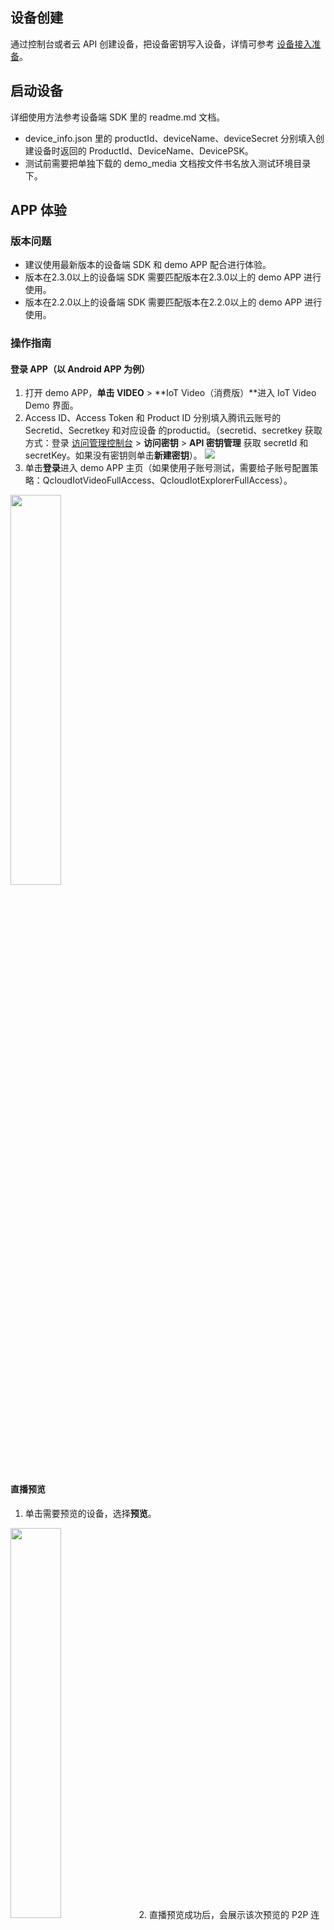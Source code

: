 ## 设备创建
通过控制台或者云 API 创建设备，把设备密钥写入设备，详情可参考 [设备接入准备](https://cloud.tencent.com/document/product/1131/52737)。

## 启动设备
详细使用方法参考设备端 SDK 里的 readme.md 文档。
- device_info.json 里的 productId、deviceName、deviceSecret 分别填入创建设备时返回的 ProductId、DeviceName、DevicePSK。
- 测试前需要把单独下载的 demo_media 文档按文件书名放入测试环境目录下。

## APP 体验
### 版本问题
- 建议使用最新版本的设备端 SDK 和 demo APP 配合进行体验。
- 版本在2.3.0以上的设备端 SDK 需要匹配版本在2.3.0以上的 demo APP 进行使用。
- 版本在2.2.0以上的设备端 SDK 需要匹配版本在2.2.0以上的 demo APP 进行使用。

### 操作指南
#### 登录 APP（以 Android APP 为例）
1. 打开 demo APP，**单击 VIDEO** > **IoT Video（消费版）**进入 IoT Video Demo 界面。
2. Access ID、Access Token 和 Product ID 分别填入腾讯云账号的 Secretid、Secretkey 和对应设备 的productid。（secretid、secretkey 获取方式：登录 [访问管理控制台](https://console.cloud.tencent.com/cam) > **访问密钥** > **API 密钥管理** 获取 secretId 和 secretKey。如果没有密钥则单击**新建密钥**）。
![](https://main.qcloudimg.com/raw/04916abc449741f91e5b3714e4257cc9.png)
3. 单击**登录**进入 demo APP 主页（如果使用子账号测试，需要给子账号配置策略：QcloudIotVideoFullAccess、QcloudIotExplorerFullAccess）。<br>
<img src="https://main.qcloudimg.com/raw/4ae1547b788081c0533737d225f46281.png" width="40%">

#### 直播预览
1. 单击需要预览的设备，选择**预览**。
<img src="https://main.qcloudimg.com/raw/3e23337bfca6eae3700940f29f2da080.png" width="40%">
2. 直播预览成功后，会展示该次预览的 P2P 连接时间和出图时间。 <br>
<img src="https://main.qcloudimg.com/raw/2e4e1a50c66030e221447ae0ec3ad4cd.png" width="40%">

#### 存储回放
>! 使用云端存储回放前需要先 [开通云存服务](https://cloud.tencent.com/document/product/1131/53636)。
>
1. 单击需要预览的设备，选择**回放**。
<img src="https://main.qcloudimg.com/raw/c8e5e01778004285c7995886a4943ed5.png" width="40%">
2. 可以选择有录像的时间进行录像回放。<br>
<img src="https://main.qcloudimg.com/raw/4e12458d2270ddf1e9fff3b93f2ce56a.png" width="40%">

## APP 功能列表

<table>
<thead>
<tr>
<th>
功能模块
</th>
<th>
视频预览
</th>
</tr>
</thead>
<tr>
<td rowspan="5">
直播预览
</td>
<td>
视频预览
</td>
</tr>
<tr>
<td>
语音对讲
</td>
</tr>
<tr>
<td>
直播录像
</td>
</tr>
<tr>
<td>
直播拍照
</td>
</tr>
<tr>
<td>
清晰度切换
</td>
</tr>
<tr>
<td>
录像回放
</td>
<td>
云端录像回放
</td>
</tr>

<table>



